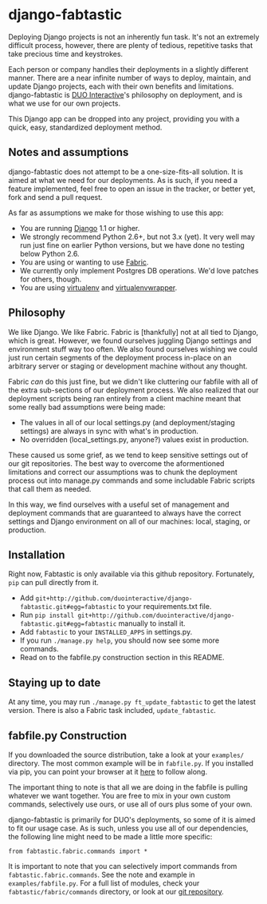 # django-fabtastic

Deploying Django projects is not an inherently fun task. It's not an
extremely difficult process, however, there are plenty of tedious, repetitive 
tasks that take precious time and keystrokes.

Each person or company handles their deployments in a slightly different
manner. There are a near infinite number of ways to deploy, maintain, and
update Django projects, each with their own benefits and limitations.
django-fabtastic is [DUO Interactive](http://duointeractive.com)'s 
philosophy on deployment, and is what we use for our own projects. 

This Django app can be dropped into any project, providing you with a quick, 
easy, standardized deployment method.

## Notes and assumptions

django-fabtastic does not attempt to be a one-size-fits-all solution. It is
aimed at what we need for our deployments. As is such, if you need a feature
implemented, feel free to open an issue in the tracker, or better yet,
fork and send a pull request.

As far as assumptions we make for those wishing to use this app:

* You are running [Django](http://djangoproject.com) 1.1 or higher.
* We strongly recommend Python 2.6+, but not 3.x (yet). It very well may run
  just fine on earlier Python versions, but we have done no testing below
  Python 2.6.
* You are using or wanting to use [Fabric](http://fabfile.org).
* We currently only implement Postgres DB operations. We'd love patches for
  others, though.
* You are using [virtualenv](http://pypi.python.org/pypi/virtualenv) and 
  [virtualenvwrapper](http://pypi.python.org/pypi/virtualenvwrapper).
  
## Philosophy

We like Django. We like Fabric. Fabric is [thankfully] not at all tied to
Django, which is great. However, we found ourselves juggling Django
settings and environment stuff way too often. We also found ourselves wishing
we could just run certain segments of the deployment process in-place on
an arbitrary server or staging or development machine without any thought.

Fabric *can* do this just fine, but we didn't like cluttering our
fabfile with all of the extra sub-sections of our deployment process. We also
realized that our deployment scripts being ran entirely from a client machine
meant that some really bad assumptions were being made:

* The values in all of our local settings.py (and deployment/staging settings)
  are always in sync with what's in production.
* No overridden (local_settings.py, anyone?) values exist in production.

These caused us some grief, as we tend to keep sensitive settings out of our
git repositories. The best way to overcome the aformentioned limitations and
correct our assumptions was to chunk the deployment process out into
manage.py commands and some includable Fabric scripts that call them as needed.

In this way, we find ourselves with a useful set of management and deployment
commands that are guaranteed to always have the correct settings and
Django environment on all of our machines: local, staging, or production.

## Installation

Right now, Fabtastic is only available via this github repository. Fortunately,
`pip` can pull directly from it.

* Add `git+http://github.com/duointeractive/django-fabtastic.git#egg=fabtastic`
  to your requirements.txt file.
* Run `pip install git+http://github.com/duointeractive/django-fabtastic.git#egg=fabtastic`
  manually to install it.
* Add `fabtastic` to your `INSTALLED_APPS` in settings.py.
* If you run `./manage.py help`, you should now see some more commands.
* Read on to the fabfile.py construction section in this README.

## Staying up to date

At any time, you may run `./manage.py ft_update_fabtastic` to get the latest
version. There is also a Fabric task included, `update_fabtastic`.

## fabfile.py Construction

If you downloaded the source distribution, take a look at your `examples/`
directory. The most common example will be in `fabfile.py`. If you installed
via pip, you can point your browser at it 
[here](http://github.com/duointeractive/django-fabtastic/blob/master/examples/fabfile.py)
to follow along.

The important thing to note is that all we are doing in the fabfile is pulling
whatever we want together. You are free to mix in your own custom commands,
selectively use ours, or use all of ours plus some of your own.

django-fabtastic is primarily for DUO's deployments, so some of it is aimed to
fit our usage case. As is such, unless you use all of our dependencies, the
following line might need to be made a little more specific:

    from fabtastic.fabric.commands import *

It is important to note that you can selectively import commands from
`fabtastic.fabric.commands`. See the note and example in `examples/fabfile.py`.
For a full list of modules, check your `fabtastic/fabric/commands` directory,
or look at our [git repository](http://github.com/duointeractive/django-fabtastic/tree/master/fabtastic/fabric/commands/).